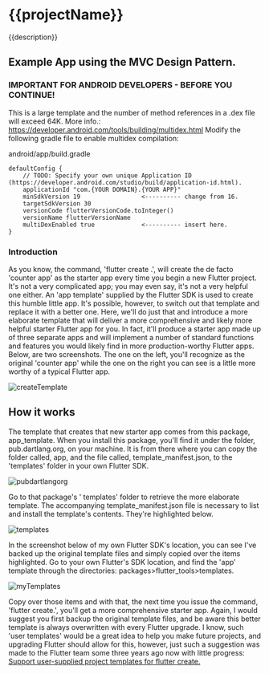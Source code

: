 # {{projectName}}

{{description}}

## Example App using the MVC Design Pattern.

### IMPORTANT FOR ANDROID DEVELOPERS - BEFORE YOU CONTINUE!
This is a large template and the number of method references in a .dex file will exceed 64K.
More info.: https://developer.android.com/tools/building/multidex.html
Modify the following gradle file to enable multidex compilation:

android/app/build.gradle

    defaultConfig {
        // TODO: Specify your own unique Application ID (https://developer.android.com/studio/build/application-id.html).
        applicationId "com.{YOUR DOMAIN}.{YOUR APP}"
        minSdkVersion 19                 <---------- change from 16.
        targetSdkVersion 30
        versionCode flutterVersionCode.toInteger()
        versionName flutterVersionName
        multiDexEnabled true             <---------- insert here.
    }

### Introduction
As you know, the command, 'flutter create .', will create the de facto
'counter app' as the starter app every time you begin a new Flutter project.
It's not a very complicated app; you may even say, it's not a very helpful one either.
An 'app template' supplied by the Flutter SDK is used to create this humble little app.
It's possible, however, to switch out that template and replace it with a better one.
Here, we'll do just that and introduce a more elaborate template that will deliver a more
comprehensive and likely more helpful starter Flutter app for you. In fact, it'll produce
a starter app made up of three separate apps and will implement a number of standard
functions and features you would likely find in more production-worthy Flutter apps.
Below, are two screenshots. The one on the left, you'll recognize as the original 'counter app'
while the one on the right you can see is a little more worthy of a typical Flutter app.

![createTemplate](https://user-images.githubusercontent.com/32497443/142477321-b3d55019-381c-4e7c-80e0-ac4b3e903f47.jpg)

## How it works
The template that creates that new starter app comes from this package, app_template. When you install this package, you'll find it under the folder, pub.dartlang.org, on your machine. It is from there where you can copy the folder called, app, and the file called, template_manifest.json, to the 'templates' folder in your own Flutter SDK.

![pubdartlangorg](https://user-images.githubusercontent.com/32497443/142478002-c7f15d1c-d28e-4565-a496-09eadf3cfc15.jpg)

Go to that package's ' templates' folder to retrieve the more elaborate template. The accompanying template_manifest.json file is necessary to list and install the template's contents. They're highlighted below.

![templates](https://user-images.githubusercontent.com/32497443/142479385-bd5ac99d-49ed-4ca7-826a-1bce690ac51d.jpg)

In the screenshot below of my own Flutter SDK's location, you can see I've backed up the original template files and simply copied over the items highlighted. Go to your own Flutter's SDK location, and find the 'app' template through the directories: packages>flutter_tools>templates.

![myTemplates](https://user-images.githubusercontent.com/32497443/142480050-72659ed0-f6d4-4a94-8dfe-897b6c08d666.jpg)

Copy over those items and with that, the next time you issue the command, 'flutter create.',
you'll get a more comprehensive starter app. Again, I would suggest you first backup the original template files, and be aware this better template is always overwritten with every  Flutter upgrade. I know, such 'user templates' would be a great idea to help you make future projects, and upgrading Flutter should allow for this, however, just such a suggestion was made to the Flutter team some three years ago now with little progress:
[Support user-supplied project templates for flutter create.](https://github.com/flutter/flutter/issues/15279)